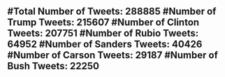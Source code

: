 #Total Number of Tweets: 288885 
#Number of Trump Tweets: 215607
#Number of Clinton Tweets: 207751
#Number of Rubio Tweets: 64952
#Number of Sanders Tweets: 40426
#Number of Carson Tweets: 29187
#Number of Bush Tweets: 22250
---
